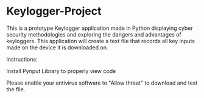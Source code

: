 # Keylogger-Project
This is a prototype Keylogger application made in Python displaying cyber security methodologies and exploring the dangers and advantages of keyloggers.
This application will create a text file that records all key inputs made on the device it is downloaded on.

Instructions:

Install Pynput Library to properly view code 

Please enable your antivirus software to "Allow threat" to download and test the file.
